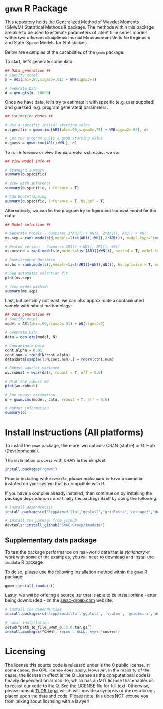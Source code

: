 # `gmwm` R Package
This repository holds the Generalized Method of Wavelet Moments (GMWM) Statistical Methods R package. The methods within this package are able to be used to estimate parameters of latent time series models within two different disciplines: Inertial Measurement Units for Engineers and State-Space Models for Statisticians.

Below are examples of the capabilities of the `gmwm` package.

To start, let's generate some data:
```r
## Data generation ##
# Specify model
m = AR1(phi=.99,sigma2=.01) + WN(sigma2=1)

# Generate Data
d = gen.gts(m, 10000)
```

Once we have data, let's try to estimate it with specific (e.g. user supplied) and guessed (e.g. program generated) parameters.

```r
## Estimation Modes ##

# Use a specific initial starting value
o.specific = gmwm.imu(AR1(phi=.95,sigma2=.05) + WN(sigma2=.95), d)

# Let the program guess a good starting value
o.guess = gmwm.imu(AR1()+WN(), d)
```

To run inference or view the parameter estimates, we do:
```r
## View Model Info ##

# Standard summary
summary(o.specific)

# View with inference
summary(o.specific, inference = T)

# Add bootstrapping
summary(o.specific, inference = T, bs.gof = T)
```

Alternatively, we can let the program try to figure out the best model for the data:
```r
## Model selection ##

# Separate Models - Compares 2*AR1() + WN(), 2*AR1(), AR1() + WN()
ms.sep = rank.models(d,models=list(AR1()+WN(),2*AR1()), model.type="imu")

# Nested version - Compares AR1() + WN(), AR1(), WN()
ms.nested = rank.models(d,models=list(AR1()+WN()), nested = T, model.type="imu")

# Bootstrapped Optimism
ms.bs = rank.models(d,models=list(AR1()+WN(),WN()), bs.optimism = T, model.type="imu")

# See automatic selection fit
plot(ms.sep)

# View model picked:
summary(ms.sep)
```

Last, but certainly not least, we can also approximate a contaminated sample with robust methodology:
```r
## Data generation ##
# Specify model
model = AR1(phi=.99,sigma2=.01) + WN(sigma2=1)

# Generate Data
data = gen.gts(model, N)

# Contaminate Data
cont.alpha = 0.01
cont.num = round(N*cont.alpha)
data$data[sample(1:N,cont.num),] = rnorm(cont.num)

# Robust wavelet variance
wv.robust = wvar(data, robust = T, eff = 0.6)

# Plot the robust WV
plot(wv.robust)

# Run robust estimation
o = gmwm.imu(model, data, robust = T, eff = 0.6)

# Robust information
summary(o)
```


# Install Instructions (All platforms)
To install the `gmwm` package, there are two options: CRAN (stable) or GitHub (Developmental).

The installation process with CRAN is the simplest
```r
install.packages("gmwm")
```

Prior to installing with `devtools`, please make sure to have a compiler installed on your system that is compatible with R.

If you have a compiler already installed, then continue on by installing the package dependencies and finally the package itself by doing the following: 

```r
# Install dependencies
install.packages(c("RcppArmadillo","ggplot2","gridExtra","reshape2","devtools"))

# Install the package from github
devtools::install_github("SMAC-Group/imudata")
```

## Supplementary data package

To test the package performance on real-world data that is *stationary* or work with some of the examples, you will need to download and install the `imudata` R package.

To do so, please use the following installation method within the `gmwm` R package:

```r
gmwm::install_imudata()
```

Lastly, we will be offering a source .tar that is able to be install offline - after being downloaded - on the [smac-group.com](http://www.smac-group.com) website.

```r
# Install the dependencies
install.packages(c("RcppArmadillo","ggplot2", "scales", "gridExtra","devtools"))

# Local installation
setwd(“path_to_file_GMWM_0.13.0.tar.gz”)
install.packages(“GMWM", repos = NULL, type="source")
```

# Licensing
The license this source code is released under is the Q public license. In some cases, the GPL license does apply. However, in the majority of the cases, the license in effect is the Q License as the computational code is heavily dependent on armadilllo, which has an MIT license that enables us to recast our code to the Q. See the LICENSE file for full text. Otherwise, please consult [TLDR Legal](https://tldrlegal.com/license/q-public-license-1.0-%28qpl-1.0%29) which will provide a synopsis of the restrictions placed upon the data and code. Please note, this does NOT excuse you from talking about licensing with a lawyer!
